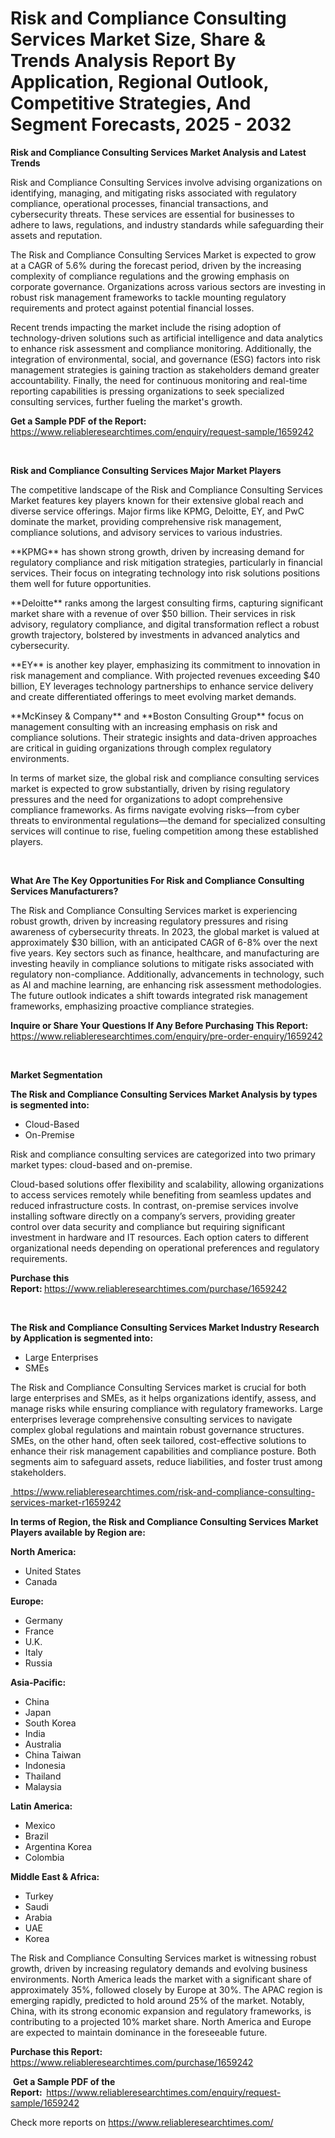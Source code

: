 <p><h1>Risk and Compliance Consulting Services Market Size, Share & Trends Analysis Report By Application, Regional Outlook, Competitive Strategies, And Segment Forecasts, 2025 - 2032</h1></p><p><strong>Risk and Compliance Consulting Services Market Analysis and Latest Trends</strong></p>
<p><p>Risk and Compliance Consulting Services involve advising organizations on identifying, managing, and mitigating risks associated with regulatory compliance, operational processes, financial transactions, and cybersecurity threats. These services are essential for businesses to adhere to laws, regulations, and industry standards while safeguarding their assets and reputation. </p><p>The Risk and Compliance Consulting Services Market is expected to grow at a CAGR of 5.6% during the forecast period, driven by the increasing complexity of compliance regulations and the growing emphasis on corporate governance. Organizations across various sectors are investing in robust risk management frameworks to tackle mounting regulatory requirements and protect against potential financial losses. </p><p>Recent trends impacting the market include the rising adoption of technology-driven solutions such as artificial intelligence and data analytics to enhance risk assessment and compliance monitoring. Additionally, the integration of environmental, social, and governance (ESG) factors into risk management strategies is gaining traction as stakeholders demand greater accountability. Finally, the need for continuous monitoring and real-time reporting capabilities is pressing organizations to seek specialized consulting services, further fueling the market's growth.</p></p>
<p><strong>Get a Sample PDF of the Report:&nbsp;</strong> <a href="https://www.reliableresearchtimes.com/enquiry/request-sample/1659242?utm_campaign=2201&utm_medium=2&utm_source=Github&utm_content=ia&utm_term=09032025&utm_id=risk-and-compliance-consulting-services">https://www.reliableresearchtimes.com/enquiry/request-sample/1659242</a></p>
<p>&nbsp;</p>
<p><strong>Risk and Compliance Consulting Services Major Market Players</strong></p>
<p><p>The competitive landscape of the Risk and Compliance Consulting Services Market features key players known for their extensive global reach and diverse service offerings. Major firms like KPMG, Deloitte, EY, and PwC dominate the market, providing comprehensive risk management, compliance solutions, and advisory services to various industries.</p><p>**KPMG** has shown strong growth, driven by increasing demand for regulatory compliance and risk mitigation strategies, particularly in financial services. Their focus on integrating technology into risk solutions positions them well for future opportunities.</p><p>**Deloitte** ranks among the largest consulting firms, capturing significant market share with a revenue of over $50 billion. Their services in risk advisory, regulatory compliance, and digital transformation reflect a robust growth trajectory, bolstered by investments in advanced analytics and cybersecurity.</p><p>**EY** is another key player, emphasizing its commitment to innovation in risk management and compliance. With projected revenues exceeding $40 billion, EY leverages technology partnerships to enhance service delivery and create differentiated offerings to meet evolving market demands.</p><p>**McKinsey & Company** and **Boston Consulting Group** focus on management consulting with an increasing emphasis on risk and compliance solutions. Their strategic insights and data-driven approaches are critical in guiding organizations through complex regulatory environments.</p><p>In terms of market size, the global risk and compliance consulting services market is expected to grow substantially, driven by rising regulatory pressures and the need for organizations to adopt comprehensive compliance frameworks. As firms navigate evolving risks—from cyber threats to environmental regulations—the demand for specialized consulting services will continue to rise, fueling competition among these established players.</p></p>
<p>&nbsp;</p>
<p><strong>What Are The Key Opportunities For Risk and Compliance Consulting Services Manufacturers?</strong></p>
<p><p>The Risk and Compliance Consulting Services market is experiencing robust growth, driven by increasing regulatory pressures and rising awareness of cybersecurity threats. In 2023, the global market is valued at approximately $30 billion, with an anticipated CAGR of 6-8% over the next five years. Key sectors such as finance, healthcare, and manufacturing are investing heavily in compliance solutions to mitigate risks associated with regulatory non-compliance. Additionally, advancements in technology, such as AI and machine learning, are enhancing risk assessment methodologies. The future outlook indicates a shift towards integrated risk management frameworks, emphasizing proactive compliance strategies.</p></p>
<p><strong>Inquire or Share Your Questions If Any Before Purchasing This Report:</strong> <a href="https://www.reliableresearchtimes.com/enquiry/pre-order-enquiry/1659242?utm_campaign=2201&utm_medium=2&utm_source=Github&utm_content=ia&utm_term=09032025&utm_id=risk-and-compliance-consulting-services">https://www.reliableresearchtimes.com/enquiry/pre-order-enquiry/1659242</a></p>
<p>&nbsp;</p>
<p><strong>Market Segmentation</strong></p>
<p><strong>The Risk and Compliance Consulting Services Market Analysis by types is segmented into:</strong></p>
<p><ul><li>Cloud-Based</li><li>On-Premise</li></ul></p>
<p><p>Risk and compliance consulting services are categorized into two primary market types: cloud-based and on-premise. </p><p>Cloud-based solutions offer flexibility and scalability, allowing organizations to access services remotely while benefiting from seamless updates and reduced infrastructure costs. In contrast, on-premise services involve installing software directly on a company’s servers, providing greater control over data security and compliance but requiring significant investment in hardware and IT resources. Each option caters to different organizational needs depending on operational preferences and regulatory requirements.</p></p>
<p><strong>Purchase this Report:&nbsp;</strong><a href="https://www.reliableresearchtimes.com/purchase/1659242?utm_campaign=2201&utm_medium=2&utm_source=Github&utm_content=ia&utm_term=09032025&utm_id=risk-and-compliance-consulting-services">https://www.reliableresearchtimes.com/purchase/1659242</a></p>
<p>&nbsp;</p>
<p><strong>The Risk and Compliance Consulting Services Market Industry Research by Application is segmented into:</strong></p>
<p><ul><li>Large Enterprises</li><li>SMEs</li></ul></p>
<p><p>The Risk and Compliance Consulting Services market is crucial for both large enterprises and SMEs, as it helps organizations identify, assess, and manage risks while ensuring compliance with regulatory frameworks. Large enterprises leverage comprehensive consulting services to navigate complex global regulations and maintain robust governance structures. SMEs, on the other hand, often seek tailored, cost-effective solutions to enhance their risk management capabilities and compliance posture. Both segments aim to safeguard assets, reduce liabilities, and foster trust among stakeholders.</p></p>
<p><a href="https://www.reliableresearchtimes.com/risk-and-compliance-consulting-services-market-r1659242?utm_campaign=2201&utm_medium=2&utm_source=Github&utm_content=ia&utm_term=09032025&utm_id=risk-and-compliance-consulting-services">&nbsp;https://www.reliableresearchtimes.com/risk-and-compliance-consulting-services-market-r1659242</a></p>
<p><strong>In terms of Region, the Risk and Compliance Consulting Services Market Players available by Region are:</strong></p>
<p>
    <p> <strong> North America: </strong>
        <ul>
            <li>United States</li>
            <li>Canada</li>
        </ul>
        </p> 
    <p> <strong> Europe: </strong>
        <ul>
            <li>Germany</li>
            <li>France</li>
            <li>U.K.</li>
            <li>Italy</li>
            <li>Russia</li>
        </ul>
        </p> 
    <p> <strong> Asia-Pacific: </strong>
        <ul>
            <li>China</li>
            <li>Japan</li>
            <li>South Korea</li>
            <li>India</li>
            <li>Australia</li>
            <li>China Taiwan</li>
            <li>Indonesia</li>
            <li>Thailand</li>
            <li>Malaysia</li>
        </ul>
        </p> 
    <p> <strong> Latin America: </strong>
        <ul>
            <li>Mexico</li>
            <li>Brazil</li>
            <li>Argentina Korea</li>
            <li>Colombia</li>
        </ul>
        </p> 
    <p> <strong> Middle East & Africa: </strong>
        <ul>
            <li>Turkey</li>
            <li>Saudi</li>
            <li>Arabia</li>
            <li>UAE</li>
            <li>Korea</li>
        </ul>
    </p>
    </p>
<p><p>The Risk and Compliance Consulting Services market is witnessing robust growth, driven by increasing regulatory demands and evolving business environments. North America leads the market with a significant share of approximately 35%, followed closely by Europe at 30%. The APAC region is emerging rapidly, predicted to hold around 25% of the market. Notably, China, with its strong economic expansion and regulatory frameworks, is contributing to a projected 10% market share. North America and Europe are expected to maintain dominance in the foreseeable future.</p></p>
<p><strong>Purchase this Report: </strong><a href="https://www.reliableresearchtimes.com/purchase/1659242?utm_campaign=2201&utm_medium=2&utm_source=Github&utm_content=ia&utm_term=09032025&utm_id=risk-and-compliance-consulting-services">https://www.reliableresearchtimes.com/purchase/1659242</a></p>
<p>&nbsp;<strong>Get a Sample PDF of the Report:&nbsp;&nbsp;</strong><a href="https://www.reliableresearchtimes.com/enquiry/request-sample/1659242?utm_campaign=2201&utm_medium=2&utm_source=Github&utm_content=ia&utm_term=09032025&utm_id=risk-and-compliance-consulting-services">https://www.reliableresearchtimes.com/enquiry/request-sample/1659242</a></p>
<p><strong></strong></p>
<p>Check more reports on <a href="https://www.reliableresearchtimes.com/?utm_campaign=2201&utm_medium=2&utm_source=Github&utm_content=ia&utm_term=09032025&utm_id=risk-and-compliance-consulting-services">https://www.reliableresearchtimes.com/</a></p>